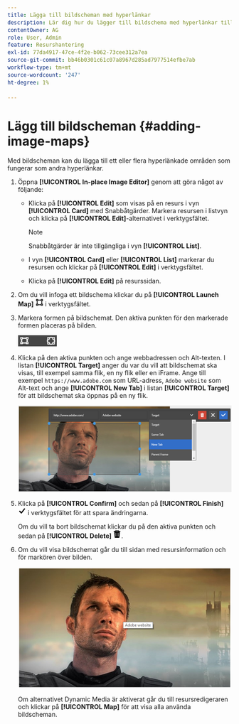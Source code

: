 ```yaml
---
title: Lägga till bildscheman med hyperlänkar
description: Lär dig hur du lägger till bildschema med hyperlänkar till en bild.
contentOwner: AG
role: User, Admin
feature: Resurshantering
exl-id: 77da4917-47ce-4f2e-b062-73cee312a7ea
source-git-commit: bb46b0301c61c07a8967d285ad7977514efbe7ab
workflow-type: tm+mt
source-wordcount: '247'
ht-degree: 1%

---
```


# Lägg till bildscheman {#adding-image-maps}

Med bildscheman kan du lägga till ett eller flera hyperlänkade områden som fungerar som andra hyperlänkar.

1. Öppna **[!UICONTROL In-place Image Editor]** genom att göra något av följande:

   * Klicka på **[!UICONTROL Edit]** som visas på en resurs i vyn **[!UICONTROL Card]** med Snabbåtgärder. Markera resursen i listvyn och klicka på **[!UICONTROL Edit]**-alternativet i verktygsfältet.

      >[!NOTE]
      >
      >Snabbåtgärder är inte tillgängliga i vyn **[!UICONTROL List]**.

   * I vyn **[!UICONTROL Card]** eller **[!UICONTROL List]** markerar du resursen och klickar på **[!UICONTROL Edit]** i verktygsfältet.
   * Klicka på **[!UICONTROL Edit]** på resurssidan.

1. Om du vill infoga ett bildschema klickar du på **[!UICONTROL Launch Map]** ![bildschema](assets/do-not-localize/image-map-icon.png) i verktygsfältet.
1. Markera formen på bildschemat. Den aktiva punkten för den markerade formen placeras på bilden.

   ![chlimage_1-422](assets/chlimage_1-422.png)

1. Klicka på den aktiva punkten och ange webbadressen och Alt-texten. I listan **[!UICONTROL Target]** anger du var du vill att bildschemat ska visas, till exempel samma flik, en ny flik eller en iFrame. Ange till exempel `https://www.adobe.com` som URL-adress, `Adobe website` som Alt-text och ange **[!UICONTROL New Tab]** i listan **[!UICONTROL Target]** för att bildschemat ska öppnas på en ny flik.

   ![chlimage_1-423](assets/chlimage_1-423.png)

1. Klicka på **[!UICONTROL Confirm]** och sedan på **[!UICONTROL Finish]** ![markera kryssrutan klar](assets/do-not-localize/check-ok-done-icon.png) i verktygsfältet för att spara ändringarna.

   Om du vill ta bort bildschemat klickar du på den aktiva punkten och sedan på **[!UICONTROL Delete]** ![delete](assets/do-not-localize/delete-solid-line.png).

1. Om du vill visa bildschemat går du till sidan med resursinformation och för markören över bilden.

   ![chlimage_1-426](assets/chlimage_1-426.png)

   Om alternativet Dynamic Media är aktiverat går du till resursredigeraren och klickar på **[!UICONTROL Map]** för att visa alla använda bildscheman.
